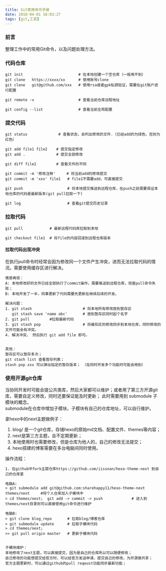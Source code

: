 ```yaml
---
title: Git常用命令手册
date: 2018-04-01 16:03:27
tags: [git,工具]
---
```

### 前言
整理工作中的常用Git命令，以及问题处理方法。

### 代码仓库
```
git init                         # 在本地创建一个空仓库（一般用不到）
git clone   https://xxxx/xx      # 使用账号clone
git clone   git@github.com/xxx   # 使用rsa或者gpk私钥验证，需要在git账户进行配置

git remote -v                    # 查看当前仓库远程地址

git config --list                # 查看当前全局配置
```

### 提交代码
```
git status              # 查看状态，会列出修改的文件.（已经add的为绿色，否则为红色）

git add file1 file2    # 提交指定修改
git add .              # 提交全部修改

git diff file1         # 查看文件的不同

git commit -m '修改注释'     # 将当前add的修改提交
git commit -m 'xxx' file1   # file1不需要add，可直接提交

git push                    # 将本地提交推送到远程仓库，在push之前需要保证本地仓库的代码是最新版本(git pull拉取一下)

git log                     # 查看git提交历史记录
```

### 拉取代码
```
git pull            # 最新远程代码库拉取到本地

git checkout file1  # 将file的内容回滚到远程仓库版本

```
#### 拉取代码出现冲突
在执行pull命令时经常会因为修改同一个文件产生冲突，进而无法拉取代码的情况。需要使用缓存区进行解决。
```
情景再现：
A: 本地修改好的文件已经全部执行了commit操作，需要推送到远程仓库，但是pull命令失败；
B: 本地开发了一半，同事更新了代码需要先更新在继续后续的开发。

解决问题：
1. git stash                       # 将本地所有修改放到暂存区
   git stash save 'name abc'       # 放到暂存区同时起个名字
2. git pull         #拉取最新代码
3. git stash pop                   # 将缓存区的修改同步到本地仓库，同时修改的文件可能会有冲突。
4. 解决冲突， 然后执行 git add file 即可。


其他：
暂存区可以暂存多次；
git stash list 查看暂存列表； 
stash pop xxx 可以弹出指定的暂存版本； （在同时开发多个功能时可能会用到）

```

### 使用开源git仓库
当协同开发时可能会提公共类库，然后大家都可以维护；或者用了第三方开源git库，需要自定义修改，同时还要保证能及时更新； 此时需要用到 submodule 子模块的概念。    
submodule在仓库中增加子模块，子模块有自己的仓库地址，可以自行维护。

拿hexo中的next主题做例子： 
1. blog/ 是一个git仓库，存储hexo的原始md文档、配置文件、themes等内容；
2. next是第三方主题，会不定期更新；
3. 本地使用时也需要修改，但是仓库为他人的，自己的修改无法提交；
4. hexo搭建的博客需要在多台电脑间同时使用。

操作流程：
```
1. 在github中fork主题仓库https://github.com/iissnan/hexo-theme-next 到自己的仓库里

电脑A:
> git submodule add git@github.com:sharehappy11/hexo-theme-next themes/next     #将个人仓库加入子模块中
> cd themes/next;  git add -> commit -> push             # 进入到themes/next目录则可以直接使用git命令进行维护

电脑B:
> git clone blog_repo       # 拉取blog/博客仓库
> git submodule update      # 拉取子模块代码
> cd themes/next; 
>> git pull origin master   # 更新子模块代码


子模块维护：
本地修改了next主题，可以直接提交，因为是自己的仓库所以可以随便修改；
自己修改的功能想提交给官方时，可以给官方发送申请，提交自己的修改，为开源做共享；
官方主题更新时，可以通过github的pull reqeust功能同步最新功能；

```